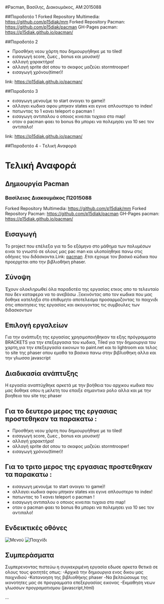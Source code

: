 #Pacman, Βασίλης, Διακουμάκος, ΑΜ:2015088

##Παραδοτέο 1
Forked Repository Multimedia: https://github.com/p15diak/mm
Forked Repository Pacman: https://github.com/p15diak/pacman
GH-Pages pacman: https://p15diak.github.io/pacman/


##Παραδοτέο 2
- Προσθήκη νεου χάρτη που δημιουργήθηκε με το tiled!
- εισαγωγή score, ζωες , bonus και μουσική!
- αλλαγή χαρακτήρα!
- αλλαγή sprite dot oπου το σκαφος μαζεύει stormtrooper!
- εισαγωγή χρόνου(timer)!

link: https://p15diak.github.io/pacman/

##Παραδοτέο 3
- εισαγωγη μενου(με το  start ανοιγει το game)!
- αλλαγει κωδικα αφου μπηκαν states και εγινε απλουστερο το index!
- πατωντας το 1 κανει teleport ο pacman !
- εισαγωγη αντιπαλου ο οποιος κινειται τυχαια στο map!
- οταν ο pacman φαει το bonus θα μπορει να πολεμησει για 10 sec τον αντιπαλο!

link: https://p15diak.github.io/pacman/

##Παραδοτέο 4 - Tελική Αναφορά
# Τελική Αναφορά

## Δημιουργία Pacman

### Βασίλειος Διακουμάκος Π2015088
Forked Repository Multimedia: https://github.com/p15diak/mm Forked Repository Pacman: https://github.com/p15diak/pacman GH-Pages pacman: https://p15diak.github.io/pacman/

## Eισαγωγή <br />
Το project που επέλεξα για το 5ο εξάμηνο στο μάθημα των πολυμέσων ειναι το γνωστό σε ολους μας pac man και υλοποίηθηκε πανω στις οδήγιες του διδάσκοντα.Link: [pacman](https://github.com/ioniodi/pacman) .Ετσι εχουμε τον βασικό κώδικα που προερχεται απο την βιβλιοθήκη phaser.


## Σύνοψη <br />
Έχουν ολοκληρωθεί όλα παραδοτέα της εργασίας ετκος απο το τελευταίο που δεν καταφερα να το ανεβάσω .Ξεκινόντας απο τον κωδικα που μας δοθηκε κατεληξα στο επιθυμητο αποτελεσμα προσαρμοζοντας το παιχνιδι στις απαιτησεις της εργασίας και ακουγοντας  τις συμβουλες των διδασκοντων

## Επιλογή εργαλείων <br />
Για την ανάπτυξη της εργασίας χρησιμοποιήθηκαν  τα  εξης πρόγραμματα BRACKETS για την επεξεργασια του κωδικα, Tiled για την δημιουργια του χαρτη,για την επεξεργασία εικονων το paint.net και to lightroom και τελος το site της phaser οπου εμαθα τα βασικα πανω στην βιβλιοθηκη αλλα και την γλωσσα javascript
## Διαδικασία ανάπτυξης <br />
Η εργασία αναπτύχθηκε αρκετά με την βοήθεια του αρχικου κωδικα που μας δοθηκε οπου η μελετη του επαιξε σημαντικο ρολο αλλα και με την βοηθεια του site της phaser<br />

## Για το δευτερο μερος της εργασιας προστεθηκαν τα παρακατω :<br />
- Προσθήκη νεου χάρτη που δημιουργήθηκε με το tiled!
- εισαγωγή score, ζωες , bonus και μουσική!
- αλλαγή χαρακτήρα!
- αλλαγή sprite dot oπου το σκαφος μαζεύει stormtrooper!
- εισαγωγή χρόνου(timer)!


## Για το τριτο μερος της εργασιας προστεθηκαν τα παρακατω :<br />
 
- εισαγωγη μενου(με το  start ανοιγει το game)!
- αλλαγει κωδικα αφου μπηκαν states και εγινε απλουστερο το index!
- πατωντας το 1 κανει teleport ο pacman !
- εισαγωγη αντιπαλου ο οποιος κινειται τυχαια στο map!
- οταν ο pacman φαει το bonus θα μπορει να πολεμησει για 10 sec τον αντιπαλο!

## Ενδεικτικές οθόνες <br />
![Μενού](menu.bmp)
![Παιχνίδι](game1.bmp)

## Συμπεράσματα <br />
Συμπερενοντας πιστεύω η συγκεκριμένη εργασία εδωσε αρκετα θετικά σε ολους τους φοιτητές οπως:
-Αρχικά την δημιουργια ενος δικου μας παιχνιδιού
-Κατανοηση της βιβλιοθήκης phaser 
-Να βελτιώσουμε της ικονοτητες μας σε προγραμματα επεξεργασίας εικονας
-Εκμαθηση νεων γλωσσων προγραματισμου (javascript,html)






...
